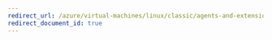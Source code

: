 ```yaml
---
redirect_url: /azure/virtual-machines/linux/classic/agents-and-extensions
redirect_document_id: true
---
```

